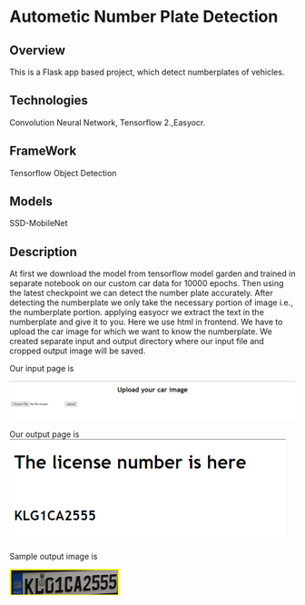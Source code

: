 # Autometic Number Plate Detection
## Overview
This is a Flask app based project, which detect numberplates of vehicles.
## Technologies
Convolution Neural Network, Tensorflow 2.,Easyocr.
## FrameWork
Tensorflow Object Detection 
## Models
SSD-MobileNet
## Description
At first we download the model from tensorflow model garden and trained in separate notebook on our custom car data for 10000 epochs.
Then using the latest checkpoint we can detect the number plate accurately.
After detecting the numberplate we only take the necessary portion of image i.e., the numberplate portion.
applying easyocr we extract the text in the numberplate and give it to you.
Here we use html in frontend. We have to upload the car image for which we want to know the numberplate.
We created separate input and output directory where our input file and cropped output image will be saved.

Our input page is

![input_page](./input_page.png)

Our output page is 
![output_page](./output_page.png)

Sample output image is

![output_image](./Output_Images/output.png)
